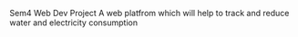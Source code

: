 Sem4 Web Dev Project
 A web platfrom which will help to track and reduce water and electricity consumption
